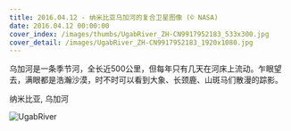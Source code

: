 ```yaml
---
title: 2016.04.12 - 纳米比亚乌加河的复合卫星图像 (© NASA)
date: 2016.04.12 00:00:00
cover_index: /images/thumbs/UgabRiver_ZH-CN9917952183_533x300.jpg
cover_detail: /images/UgabRiver_ZH-CN9917952183_1920x1080.jpg
---
```


乌加河是一条季节河，全长近500公里，但每年只有几天在河床上流动。乍眼望去，满眼都是浩瀚沙漠，时不时可以看到大象、长颈鹿、山斑马们散漫的踪影。

纳米比亚, 乌加河

![UgabRiver](/images/UgabRiver_ZH-CN9917952183_1920x1080.jpg)
